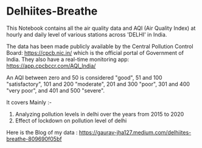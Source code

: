 # Delhiites-Breathe
This Notebook contains all the air quality data and AQI (Air Quality Index) at hourly and daily level of various stations across 'DELHI'  in India.

The data has been made publicly available by the Central Pollution Control Board: https://cpcb.nic.in/ which is the official portal of Government of India. They also have a real-time monitoring app: https://app.cpcbccr.com/AQI_India/ 

An AQI between zero and 50 is considered "good", 51 and 100 "satisfactory", 101 and 200 "moderate", 201 and 300 "poor", 301 and 400 "very poor", and 401 and 500 "severe".

It covers Mainly :-
1. Analyzing pollution levels in delhi over the years from 2015 to 2020
2. Effect of lockdown on pollution level of delhi

Here is the Blog of my data :
https://gaurav-jha127.medium.com/delhiites-breathe-809690f05bf
